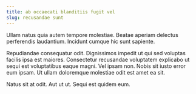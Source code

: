 ```yaml
---
title: ab occaecati blanditiis fugit vel
slug: recusandae sunt
---
```


Ullam natus quia autem tempore molestiae. Beatae aperiam delectus perferendis laudantium. Incidunt cumque hic sunt sapiente.

Repudiandae consequatur odit. Dignissimos impedit ut qui sed voluptas facilis ipsa est maiores. Consectetur recusandae voluptatem explicabo ut sequi est voluptatibus eaque magni. Vel ipsam non. Nobis sit iusto error eum ipsam. Ut ullam doloremque molestiae odit est amet ea sit.

Natus sit at odit. Aut ut ut. Sequi est quidem eum.
